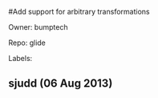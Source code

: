 #Add support for arbitrary transformations

Owner: bumptech

Repo: glide

Labels: 

## sjudd (06 Aug 2013)



